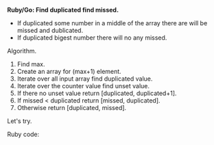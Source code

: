**Ruby/Go: Find duplicated find missed.**

- If duplicated some number in a middle of the array there are will be missed and dublicated.
- If duplicated bigest number there will no any missed.

Algorithm.

1. Find max.
2. Create an array for (max+1) element.
3. Iterate over all input array find duplicated value.
4. Iterate over the counter value find unset value.
5. If there no unset value return [duplicated, duplicated+1].
6. If missed < duplicated return [missed, duplicated].
7. Otherwise return [duplicated, missed].

Let's try.

Ruby code:
```Ruby
```
